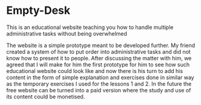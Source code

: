 # Empty-Desk
This is an educational website teaching you how to handle multiple administrative tasks without being overwhelmed


The website is a simple prototype meant to be developed further. My friend created a system of how to put order into administrative tasks and did not know how to present it to people. After discussing the matter with him, we agreed that I will make for him the first prototype for him to see how such educational website could look like and now there is his turn to add his content in the form of simple explanation and exercises done in similar way as the temporary exercises I used for the lessons 1 and 2. In the future the free website can be turned into a paid version where the study and use of its content could be monetised.  
